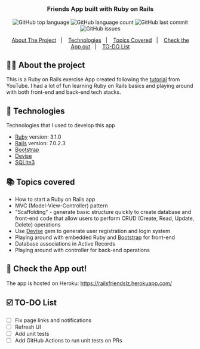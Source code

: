 <h1 align="center"></h1>

<h3 align="center">
  Friends App built with Ruby on Rails
</h3>

<p align="center">
  <img alt="GitHub top language" src="https://img.shields.io/github/languages/top/lzfun/railsfriends">

  <img alt="GitHub language count" src="https://img.shields.io/github/languages/count/lzfun/railsfriends">

  <img alt="GitHub last commit" src="https://img.shields.io/github/last-commit/lzfun/railsfriends">

  <img alt="GitHub issues" src="https://img.shields.io/github/issues/lzfun/railsfriends">

</p>

<p align="center">
  <a href="#-about-the-project">About The Project</a>&nbsp;&nbsp;&nbsp;|&nbsp;&nbsp;&nbsp;
  <a href="#-technologies">Technologies</a>&nbsp;&nbsp;&nbsp;|&nbsp;&nbsp;&nbsp;
  <a href="#-topics-covered">Topics Covered</a>&nbsp;&nbsp;&nbsp;|&nbsp;&nbsp;&nbsp;
  <a href="#-check-the-app-out">Check the App out</a>&nbsp;&nbsp;&nbsp;|&nbsp;&nbsp;&nbsp;
  <a href="#-to&ndash;do-list">TO-DO List</a>
</p>

## 👩‍💻 About the project

This is a Ruby on Rails exercise App created following the [tutorial](https://youtu.be/fmyvWz5TUWg) from YouTube. I had 
a lot of fun learning Ruby on Rails basics and playing around with both front-end and back-end tech stacks.


## 🚀 Technologies

Technologies that I used to develop this app

- [Ruby](https://www.ruby-lang.org/en) version: 3.1.0
- [Rails](https://rubyonrails.org/) version: 7.0.2.3
- [Bootstrap](https://getbootstrap.com/)
- [Devise](https://github.com/heartcombo/devise)
- [SQLite3](https://www.sqlite.org/index.html)


## 📚 Topics covered
- How to start a Ruby on Rails app
- MVC (Model-View-Controller) pattern
- "Scaffolding" - generate basic structure quickly to create database and front-end code that allow users to perform
  CRUD (Create, Read, Update, Delete) operations
- Use [Devise](https://github.com/heartcombo/devise) gem to generate user registration and login system
- Playing around with embedded Ruby and [Bootstrap](https://getbootstrap.com/) for front-end
- Database associations in Active Records
- Playing around with controller for back-end operations



## 📱 Check the App out!
The app is hosted on Heroku: https://railsfriendslz.herokuapp.com/

## ☑️ TO-DO List
- [ ] Fix page links and notifications
- [ ] Refresh UI
- [ ] Add unit tests
- [ ] Add GitHub Actions to run unit tests on PRs
